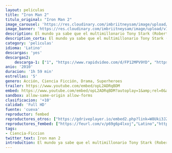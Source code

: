 ```yaml
---
layout: peliculas
title: "Iron Man 2"
titulo_original: "Iron Man 2"
image_carousel: 'https://res.cloudinary.com/imbriitneysam/image/upload/v1556596904/rion2-poster-min.jpg'
image_banner: 'https://res.cloudinary.com/imbriitneysam/image/upload/v1556596905/iron-2-banner-min.jpg'
description: El mundo ya sabe que el multimillonario Tony Stark (Robert Downey Jr.) es Iron Man, el superhéroe enmascarado. A pesar de las presiones del gobierno, la prensa y la opinión pública para que comparta su tecnología con el ejército, Tony es reacio a desvelar los secretos de la armadura de Iron Man, porque teme que esa información caiga en en manos de irresponsables. Con Pepper Potts (Gwyneth Paltrow) y James “Rhodey” Rhodes (Don Cheadle) a su lado, Tony forja alianzas nuevas y se enfrenta a nuevas y poderosas fuerzas.
description_corta: El mundo ya sabe que el multimillonario Tony Stark (Robert Downey Jr.) es Iron Man, el superhéroe enmascarado. A pesar de las presiones del gobierno, la prensa y la opinión pública para que comparta su tecnología con el ejército, Tony es...
category: 'peliculas'
idioma: 'Latino'
descargas: 'yes'
descargas2:
    descarga-1: ["1", "https://www.rapidvideo.com/d/FP12MPV9YD", "https://www.google.com/s2/favicons?domain=openload.co","OpenLoad","https://res.cloudinary.com/imbriitneysam/image/upload/v1541473684/mexico.png", "Latino", "Full HD"]
anio: '2010'
duracion: '1h 59 min'
estrellas: '5'
genero: Acción, Ciencia Ficción, Drama, Superheroes
trailer: https://www.youtube.com/embed/opL2ADRqBDM
embed: https://www.youtube.com/embed/opL2ADRqBDM?autoplay=1&amp;rel=0&amp;hd=1&border=0&wmode=opaque&enablejsapi=1&modestbranding=1&controls=1&showinfo=0
sandbox: allow-same-origin allow-forms
clasificacion: '+10'
calidad: 'Full HD'
fuente: 'cueva'
reproductor: fembed
reproductores_otros: ["https://gdriveplayer.io/embed2.php?link=W8Uki3JZX0Cos1x2tAaVuQmSsNKQ2d%252FYQ%252F5IVJhGWo1JqSDEdkWNBjPkt%252FvO53D7nw1yC8Hg9NXV%252Ft88%252Bt9FlPtG4TjAfiWdmxbRhLnq1lDolUUkiPRyst%252B8uy6Lq6htD1fh1hEzgV8ZENSzhb%252BzWuiPSf4eFjLFUlgcCr4jU1N9v71EnRB3Qh8VFLLVAHz2PCBwyIodBfpYyqk6bWO1%252B%252F","Latino","https://streampelis.info/public/dist/index.html?id=a5d45b3738e7687fcbb9cf0711c21918","Latino","https://movcloud.net/embed/zy-LvqbAIuwr","Latino","https://www.zembed.to/public/dist/asteroid.html?id=a430d2db4e03751817d4134a9a5e61f3&title=Iron%20Man%202","Latino","https://api.cuevana3.io/stream/index.php?file=ek5lbm9xYWNrS0xYMTZLa2xNbkdvY3ZTb3BtZng4TGp6ZFpobGFMUGtPTFJ5SnFUWU5MSzZkUFhZR1JwbTVha25KR1VvcVBWMGVMWWtaYWhvSkhFNlpXVlpXcHFrcGJmMkpHZ29tYz0","Latino","https://mstream.press/sifazw2s1kus","Latino"]
reproductores_fembed: ["https://feurl.com/v/p69g6p4lxoj","Latino","https://feurl.com/v/3qv1ee0n2oy","Latino"]
tags:
- Ciencia-Ficcion
twitter_text: Iron man 2
introduction: El mundo ya sabe que el multimillonario Tony Stark (Robert Downey Jr.) es Iron Man, el superhéroe enmascarado. A pesar de las presiones del gobierno, la prensa y la opinión pública para que comparta su tecnología con el ejército, Tony es reacio a desvelar los secretos de la armadura de Iron Man, porque teme que esa información caiga en en manos de irresponsables. Con Pepper Potts (Gwyneth Paltrow) y James “Rhodey” Rhodes (Don Cheadle) a su lado, Tony forja alianzas nuevas y se enfrenta a nuevas y poderosas fuerzas.
---
```












